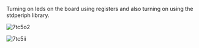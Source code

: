 Turning on leds on the board using registers and also turning on using the stdperiph library.

![7tc5o2](https://github.com/0asa0/Applications-with-STM32F407-Discovery-Board/assets/134441532/0eb8fd21-dda2-47dc-8e89-72e1ac97a3e4)


![7tc5ii](https://github.com/0asa0/Applications-with-STM32F407-Discovery-Board/assets/134441532/02c2e59d-d6ca-47f5-a6d0-d57ca431da93)
